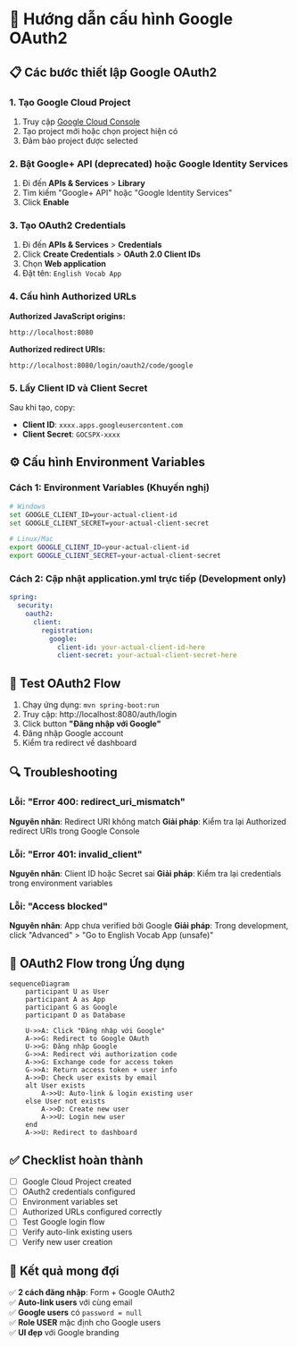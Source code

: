 # 🔐 Hướng dẫn cấu hình Google OAuth2

## 📋 Các bước thiết lập Google OAuth2

### 1. Tạo Google Cloud Project
1. Truy cập [Google Cloud Console](https://console.cloud.google.com/)
2. Tạo project mới hoặc chọn project hiện có
3. Đảm bảo project được selected

### 2. Bật Google+ API (deprecated) hoặc Google Identity Services
1. Đi đến **APIs & Services** > **Library**
2. Tìm kiếm "Google+ API" hoặc "Google Identity Services"
3. Click **Enable**

### 3. Tạo OAuth2 Credentials
1. Đi đến **APIs & Services** > **Credentials**
2. Click **Create Credentials** > **OAuth 2.0 Client IDs**
3. Chọn **Web application**
4. Đặt tên: `English Vocab App`

### 4. Cấu hình Authorized URLs
**Authorized JavaScript origins:**
```
http://localhost:8080
```

**Authorized redirect URIs:**
```
http://localhost:8080/login/oauth2/code/google
```

### 5. Lấy Client ID và Client Secret
Sau khi tạo, copy:
- **Client ID**: `xxxx.apps.googleusercontent.com`
- **Client Secret**: `GOCSPX-xxxx`

## ⚙️ Cấu hình Environment Variables

### Cách 1: Environment Variables (Khuyến nghị)
```bash
# Windows
set GOOGLE_CLIENT_ID=your-actual-client-id
set GOOGLE_CLIENT_SECRET=your-actual-client-secret

# Linux/Mac
export GOOGLE_CLIENT_ID=your-actual-client-id
export GOOGLE_CLIENT_SECRET=your-actual-client-secret
```

### Cách 2: Cập nhật application.yml trực tiếp (Development only)
```yaml
spring:
  security:
    oauth2:
      client:
        registration:
          google:
            client-id: your-actual-client-id-here
            client-secret: your-actual-client-secret-here
```

## 🧪 Test OAuth2 Flow

1. Chạy ứng dụng: `mvn spring-boot:run`
2. Truy cập: http://localhost:8080/auth/login
3. Click button **"Đăng nhập với Google"**
4. Đăng nhập Google account
5. Kiểm tra redirect về dashboard

## 🔍 Troubleshooting

### Lỗi: "Error 400: redirect_uri_mismatch"
**Nguyên nhân**: Redirect URI không match
**Giải pháp**: Kiểm tra lại Authorized redirect URIs trong Google Console

### Lỗi: "Error 401: invalid_client"  
**Nguyên nhân**: Client ID hoặc Secret sai
**Giải pháp**: Kiểm tra lại credentials trong environment variables

### Lỗi: "Access blocked"
**Nguyên nhân**: App chưa verified bởi Google
**Giải pháp**: Trong development, click "Advanced" > "Go to English Vocab App (unsafe)"

## 📝 OAuth2 Flow trong Ứng dụng

```mermaid
sequenceDiagram
    participant U as User
    participant A as App
    participant G as Google
    participant D as Database

    U->>A: Click "Đăng nhập với Google"
    A->>G: Redirect to Google OAuth
    U->>G: Đăng nhập Google
    G->>A: Redirect với authorization code
    A->>G: Exchange code for access token
    G->>A: Return access token + user info
    A->>D: Check user exists by email
    alt User exists
        A->>U: Auto-link & login existing user
    else User not exists  
        A->>D: Create new user
        A->>U: Login new user
    end
    A->>U: Redirect to dashboard
```

## ✅ Checklist hoàn thành

- [ ] Google Cloud Project created
- [ ] OAuth2 credentials configured  
- [ ] Environment variables set
- [ ] Authorized URLs configured correctly
- [ ] Test Google login flow
- [ ] Verify auto-link existing users
- [ ] Verify new user creation

## 🎯 Kết quả mong đợi

✅ **2 cách đăng nhập**: Form + Google OAuth2  
✅ **Auto-link users** với cùng email  
✅ **Google users** có `password = null`  
✅ **Role USER** mặc định cho Google users  
✅ **UI đẹp** với Google branding  
